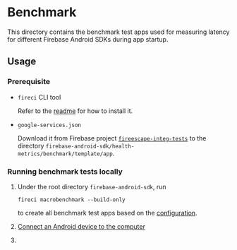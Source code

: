 # Benchmark

This directory contains the benchmark test apps used for measuring latency for
different Firebase Android SDKs during app startup.

## Usage

### Prerequisite

- `fireci` CLI tool

  Refer to the [readme](../../ci/fireci/README.md) for how to install it.

- `google-services.json`

  Download it from Firebase project
  [`fireescape-integ-tests`](https://firebase.corp.google.com/u/0/project/fireescape-integ-tests)
  to the directory `firebase-android-sdk/health-metrics/benchmark/template/app`.

### Running benchmark tests locally

1. Under the root directory `firebase-android-sdk`, run

   ```
   fireci macrobenchmark --build-only
   ```

   to create all benchmark test apps based on the [configuration](config.yaml).

1. [Connect an Android device to the computer](https://d.android.com/studio/run/device)

1.
